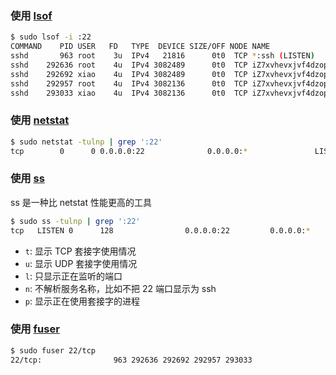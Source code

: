 ### 使用 [lsof](https://www.linux-man.cn/command/?command=lsof)

```sh
$ sudo lsof -i :22
COMMAND    PID USER   FD   TYPE  DEVICE SIZE/OFF NODE NAME
sshd       963 root    3u  IPv4   21816      0t0  TCP *:ssh (LISTEN)
sshd    292636 root    4u  IPv4 3082489      0t0  TCP iZ7xvhevxjvf4dzop816ukZ:ssh->113.140.11.124:55978 (ESTABLISHED)
sshd    292692 xiao    4u  IPv4 3082489      0t0  TCP iZ7xvhevxjvf4dzop816ukZ:ssh->113.140.11.124:55978 (ESTABLISHED)
sshd    292957 root    4u  IPv4 3082136      0t0  TCP iZ7xvhevxjvf4dzop816ukZ:ssh->113.140.11.124:55979 (ESTABLISHED)
sshd    293033 xiao    4u  IPv4 3082136      0t0  TCP iZ7xvhevxjvf4dzop816ukZ:ssh->113.140.11.124:55979 (ESTABLISHED)
```

### 使用 [netstat](https://www.linux-man.cn/command/?command=netstat)

```sh
$ sudo netstat -tulnp | grep ':22'
tcp        0      0 0.0.0.0:22              0.0.0.0:*               LISTEN      963/sshd: /usr/sbin
```

### 使用 [ss](https://www.linux-man.cn/command/?command=ss)

ss 是一种比 netstat 性能更高的工具

```sh
$ sudo ss -tulnp | grep ':22'
tcp   LISTEN 0      128                0.0.0.0:22         0.0.0.0:*    users:(("sshd",pid=963,fd=3))
```

- `t`: 显示 TCP 套接字使用情况
- `u`: 显示 UDP 套接字使用情况
- `l`: 只显示正在监听的端口
- `n`: 不解析服务名称，比如不把 22 端口显示为 ssh
- `p`: 显示正在使用套接字的进程

### 使用 [fuser](https://www.linux-man.cn/command/?command=fuser)

```sh
$ sudo fuser 22/tcp
22/tcp:                963 292636 292692 292957 293033
```